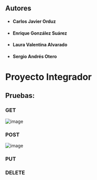 ## Autores
- #### Carlos Javier Orduz
- #### Enrique González Suárez
- #### Laura Valentina Alvarado
- #### Sergio Andrés Otero

# Proyecto Integrador
## Pruebas:
### GET
![image](https://user-images.githubusercontent.com/98189066/219884405-655c6b29-890d-419b-a9dc-a3eadda0216e.png)

### POST
![image](https://user-images.githubusercontent.com/98189066/219884420-48acb417-3e3d-4abf-bab3-ef4fbe7d4d19.png)

### PUT


### DELETE
